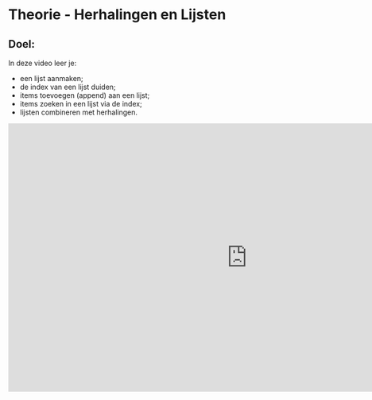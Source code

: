 # Theorie - Herhalingen en Lijsten


## Doel:

In deze video leer je: 
* een lijst aanmaken; 
* de index van een lijst duiden; 
* items toevoegen (append) aan een lijst; 
* items zoeken in een lijst via de index; 
* lijsten combineren met herhalingen. 


<iframe width="960" height="540" src="https://www.youtube.com/embed/8Wy1iShDy3g?list=PL7qul8TV_7p5mZ_LFp_KHUVn1WglOU-is" title="Python in de Klas - Lijsten en Herhalingen" frameborder="0" allow="accelerometer; autoplay; clipboard-write; encrypted-media; gyroscope; picture-in-picture; web-share" allowfullscreen></iframe>
